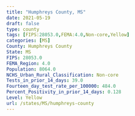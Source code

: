 ```yaml
---
title: "Humphreys County, MS"
date: 2021-05-19
draft: false
type: county
tags: [FIPS:28053.0,FEMA:4.0,Non-core,Yellow]
categories: [MS]
County: Humphreys County
State: MS
FIPS: 28053.0
FEMA_Region: 4.0
Population: 8064.0
NCHS_Urban_Rural_Classification: Non-core
Tests_in_prior_14_days: 39.0
Fourteen_day_test_rate_per_100000: 484.0
Percent_Positivity_in_prior_14_days: 0.128
Level: Yellow
url: /states/MS/humphreys-county
---
```



